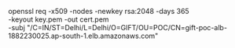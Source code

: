 openssl req -x509 -nodes -newkey rsa:2048 -days 365 \
-keyout key.pem -out cert.pem \
-subj "/C=IN/ST=Delhi/L=Delhi/O=GIFT/OU=POC/CN=gift-poc-alb-1882230025.ap-south-1.elb.amazonaws.com"